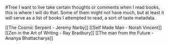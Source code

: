#Tree
I want to live take certain thoughts or comments when I read books, this is where I will do that. Some of them might not have much, but at least it will serve as a list of books I attempted to read, a sort of taste metadata.

[[The Cosmic Serpent - Jeremy Narby]]
[[Self Made Man - Norah Vincent]]
[[Zen in the Art of Writing - Ray Bradbury]]
[[The man from the Future - Ananya Bhattacharya]]
